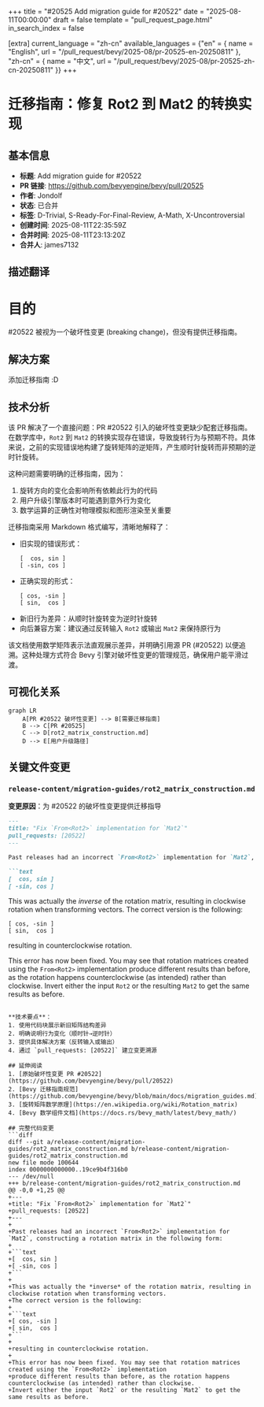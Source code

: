 +++
title = "#20525 Add migration guide for #20522"
date = "2025-08-11T00:00:00"
draft = false
template = "pull_request_page.html"
in_search_index = false

[extra]
current_language = "zh-cn"
available_languages = {"en" = { name = "English", url = "/pull_request/bevy/2025-08/pr-20525-en-20250811" }, "zh-cn" = { name = "中文", url = "/pull_request/bevy/2025-08/pr-20525-zh-cn-20250811" }}
+++

# 迁移指南：修复 Rot2 到 Mat2 的转换实现

## 基本信息
- **标题**: Add migration guide for #20522
- **PR 链接**: https://github.com/bevyengine/bevy/pull/20525
- **作者**: Jondolf
- **状态**: 已合并
- **标签**: D-Trivial, S-Ready-For-Final-Review, A-Math, X-Uncontroversial
- **创建时间**: 2025-08-11T22:35:59Z
- **合并时间**: 2025-08-11T23:13:20Z
- **合并人**: james7132

## 描述翻译
# 目的

#20522 被视为一个破坏性变更 (breaking change)，但没有提供迁移指南。

## 解决方案

添加迁移指南 :D

## 技术分析

该 PR 解决了一个直接问题：PR #20522 引入的破坏性变更缺少配套迁移指南。在数学库中，`Rot2` 到 `Mat2` 的转换实现存在错误，导致旋转行为与预期不符。具体来说，之前的实现错误地构建了旋转矩阵的逆矩阵，产生顺时针旋转而非预期的逆时针旋转。

这种问题需要明确的迁移指南，因为：
1. 旋转方向的变化会影响所有依赖此行为的代码
2. 用户升级引擎版本时可能遇到意外行为变化
3. 数学运算的正确性对物理模拟和图形渲染至关重要

迁移指南采用 Markdown 格式编写，清晰地解释了：
- 旧实现的错误形式：
  ```text
  [  cos, sin ]
  [ -sin, cos ]
  ```
- 正确实现的形式：
  ```text
  [ cos, -sin ]
  [ sin,  cos ]
  ```
- 新旧行为差异：从顺时针旋转变为逆时针旋转
- 向后兼容方案：建议通过反转输入 `Rot2` 或输出 `Mat2` 来保持原行为

该文档使用数学矩阵表示法直观展示差异，并明确引用源 PR (#20522) 以便追溯。这种处理方式符合 Bevy 引擎对破坏性变更的管理规范，确保用户能平滑过渡。

## 可视化关系

```mermaid
graph LR
    A[PR #20522 破坏性变更] --> B[需要迁移指南]
    B --> C[PR #20525]
    C --> D[rot2_matrix_construction.md]
    D --> E[用户升级路径]
```

## 关键文件变更

### `release-content/migration-guides/rot2_matrix_construction.md`
**变更原因**：为 #20522 的破坏性变更提供迁移指导

```markdown
---
title: "Fix `From<Rot2>` implementation for `Mat2`"
pull_requests: [20522]
---

Past releases had an incorrect `From<Rot2>` implementation for `Mat2`, constructing a rotation matrix in the following form:

```text
[  cos, sin ]
[ -sin, cos ]
```

This was actually the *inverse* of the rotation matrix, resulting in clockwise rotation when transforming vectors.
The correct version is the following:

```text
[ cos, -sin ]
[ sin,  cos ]
```

resulting in counterclockwise rotation.

This error has now been fixed. You may see that rotation matrices created using the `From<Rot2>` implementation
produce different results than before, as the rotation happens counterclockwise (as intended) rather than clockwise.
Invert either the input `Rot2` or the resulting `Mat2` to get the same results as before.
```

**技术要点**：
1. 使用代码块展示新旧矩阵结构差异
2. 明确说明行为变化（顺时针→逆时针）
3. 提供具体解决方案（反转输入或输出）
4. 通过 `pull_requests: [20522]` 建立变更溯源

## 延伸阅读
1. [原始破坏性变更 PR #20522](https://github.com/bevyengine/bevy/pull/20522)
2. [Bevy 迁移指南规范](https://github.com/bevyengine/bevy/blob/main/docs/migration_guides.md)
3. [旋转矩阵数学原理](https://en.wikipedia.org/wiki/Rotation_matrix)
4. [Bevy 数学组件文档](https://docs.rs/bevy_math/latest/bevy_math/)

## 完整代码变更
```diff
diff --git a/release-content/migration-guides/rot2_matrix_construction.md b/release-content/migration-guides/rot2_matrix_construction.md
new file mode 100644
index 0000000000000..19ce9b4f316b0
--- /dev/null
+++ b/release-content/migration-guides/rot2_matrix_construction.md
@@ -0,0 +1,25 @@
+---
+title: "Fix `From<Rot2>` implementation for `Mat2`"
+pull_requests: [20522]
+---
+
+Past releases had an incorrect `From<Rot2>` implementation for `Mat2`, constructing a rotation matrix in the following form:
+
+```text
+[  cos, sin ]
+[ -sin, cos ]
+```
+
+This was actually the *inverse* of the rotation matrix, resulting in clockwise rotation when transforming vectors.
+The correct version is the following:
+
+```text
+[ cos, -sin ]
+[ sin,  cos ]
+```
+
+resulting in counterclockwise rotation.
+
+This error has now been fixed. You may see that rotation matrices created using the `From<Rot2>` implementation
+produce different results than before, as the rotation happens counterclockwise (as intended) rather than clockwise.
+Invert either the input `Rot2` or the resulting `Mat2` to get the same results as before.
```